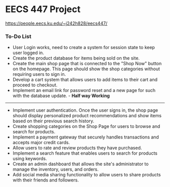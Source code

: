 # EECS 447 Project
https://people.eecs.ku.edu/~j242h828/eecs447/
### To-Do List
- User Login works, need to create a system for session state to keep user logged in.
- Create the product database for items being sold on the site.
- Create the main shop page that is connected to the "Shop Now" button on the homepage. This page should show the shop categories without requiring users to sign in.
- Develop a cart system that allows users to add items to their cart and proceed to checkout.
- Implement an email link for password reset and a new page for such with the database update. - **Half way Working**
---
- Implement user authentication. Once the user signs in, the shop page should display personalized product recommendations and show items based on their previous search history.
- Create shopping categories on the Shop Page for users to browse and search for products.
- Implement a payment gateway that securely handles transactions and accepts major credit cards.
- Allow users to rate and review products they have purchased.
- Implement a search feature that enables users to search for products using keywords.
- Create an admin dashboard that allows the site's administrator to manage the inventory, users, and orders.
- Add social media sharing functionality to allow users to share products with their friends and followers.
